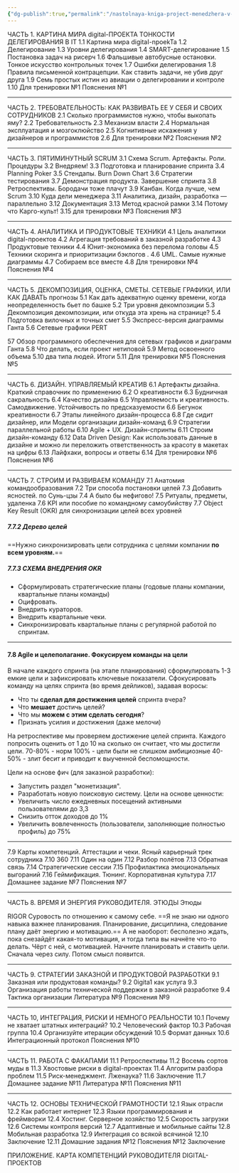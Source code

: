 ```yaml
---
{"dg-publish":true,"permalink":"/nastolnaya-kniga-project-menedzhera-v-zavertajlov/"}
---
```


ЧАСТЬ 1. КАРТИНА МИРА digital-ПРОЕКТА ТОНКОСТИ ДЕЛЕГИРОВАНИЯ В IT
1.1 Картина мира digitaI-npoekTa
1.2 Делегирование
1.3 Уровни делегирования
1.4 SMART-делегирование
1.5 Постановка задач на рисерч
1.6 Фальшивые автобусные остановки. Тонкое искусство контрольных точек
1.7 Ошибки делегирования
1.8 Правила письменной контрацепции. Как ставить задачи, не убив друг друга
1.9 Семь простых истин из авиации о делегировании и контроле
1.10 Для тренировки №1
Пояснения №1
****
ЧАСТЬ 2. ТРЕБОВАТЕЛЬНОСТЬ: КАК РАЗВИВАТЬ ЕЕ У СЕБЯ И СВОИХ
СОТРУДНИКОВ
2.1 Сколько программистов нужно, чтобы выкопать яму?
2.2 Требовательность
2.3 Механизм власти
2.4 Нормальная эксплуатация и мозгоклюйство
2.5 Когнитивные искажения у дизайнеров и программистов
2.6 Для тренировки №2
Пояснения №2
****
ЧАСТЬ З. ПЯТИМИНУТНЫЙ SCRUM
3.1 Схема Scrum. Артефакты. Роли. Процедуры
3.2 Внедряем!
3.3 Подготовка и планирование спринта
3.4 Planning Роker
3.5 Стендапы. Burn Down Chart
3.6 Стратегии тестирования
3.7 Демонстрация продукта. Завершение спринта
3.8 Ретроспективы. Бородачи тоже плачут
3.9 Канбан. Когда лучше, чем Scrum
3.10 Куда дели менеджера
3.11 Аналитика, дизайн, разработка — параллельно
3.12 Документация
3.13 Метод красной рамки
3.14 Потому что Карго-культ!
3.15 для тренировки №3
Пояснения №3
****
ЧАСТЬ 4. АНАЛИТИКА И ПРОДУКТОВЫЕ ТЕХНИКИ
4.1 Цель аналитики digital-проектов
4.2 Агрегация требований в заказной разработке
4.3 Продуктовые техники
4.4 Юнит-экономика без перелома головы
4.5 Техники скоринга и приоритизации бэклогов .
4.6 UML. Самые нужные диаграммы
4.7 Собираем все вместе 
4.8 Для тренировки №4
Пояснения №4
****
ЧАСТЬ 5. ДЕКОМПОЗИЦИЯ, ОЦЕНКА, СМЕТЫ. СЕТЕВЫЕ ГРАФИКИ,
ИЛИ КАК ДАВАТЬ прогнозы
5.1 Как дать адекватную оценку времени, когда неопределенность
бьет по башке
5.2 Три уровня декомпозиции
5.3 Декомпозиция декомпозиции, или откуда эта хрень на странице?
5.4 Подготовка вилочных и точных смет
5.5 Экспресс-версия диаграммы Ганта
5.6 Сетевые графики PERT

57 Обзор программного обеспечения для сетевых графиков и диаграмм Ганта 
5.8 Что делать, если проект нетиповой
5.9 Метод освоенного объема 
5.10 два типа людей. Итоги
5.11 Для тренировки №5
Пояснения №5
****
ЧАСТЬ 6. ДИЗАЙН. УПРАВЛЯЕМЫЙ КРЕАТИВ
6.1 Артефакты дизайна. Краткий справочник по применению
6.2 О креативности
6.3 Будничная сакральность
6.4 Качество дизайна
6.5 Управляемость и креативность. Самодвижение. Устойчивость по предсказуемости
6.6 Бегунок креативности
6.7 Этапы линейного дизайн-процесса
6.8 Где сидит дизайнер, или Модели организации
дизайн-команд
6.9 Стратегии параллельной работы
6.10 Agile + UX. Дизайн-спринты
6.11 Строим дизайн-команду
6.12 Data Driven Design: Как использовать данные в дизайне и можно ли переложить ответственность за красоту в макетах на цифры
6.13 Лайфхаки, вопросы и ответы
6.14 Для тренировки №6
Пояснения №6
****
ЧАСТЬ 7. СТРОИМ И РАЗВИВАЕМ КОМАНДУ
7.1 Анатомия командообразования
7.2 Три способа постановки целей
7.3 Добавить ясностей. по Сунь-цзы
7.4 А было бы нефигово!
7.5 Ритуалы, предметы, удаленка
7.6 KPI или пособие по командному самоубийству
7.7 Object Key Result (OKR) для синхронизации целей всех уровней
##### 7.7.2 Дерево целей
==Нужно синхронизировать цели сотрудника с целями компании **по всем уровням.**==
##### 7.7.3 СХЕМА ВНЕДРЕНИЯ OKR
- Сформулировать стратегические планы (годовые планы компании, квартальные планы команды)
- Оцифровать.
- Внедрить кураторов.
- Внедрить квартальные чеки.
- Синхронизировать квартальные планы с регулярной работой по спринтам.
****
#### 7.8 Agile и целеполагание. Фокусируем команды на цели
В начале каждого спринта (на этапе планирования) сформулировать 1-3 емкие цели и зафиксировать ключевые показатели.
Сфокусировать команду на целях спринта (во время дейликов), задавая воросы:
- Что ты **сделал для достижения целей** спринта вчера?
- Что **мешает** достичь целей?
- Что мы **можем с этим сделать сегодня**?
- Признать усилия и достижения (даже мелочи)

На ретроспективе мы проверяем достижение целей спринта. Каждого попросить оценить от 1 до 10 на сколько он считает, что мы достигли цели. 
70-80% - норм
100% - цели были не слишком амбициозные
40-50% - злит бесит и приводит к выученной беспомощности.

Цели на основе фич (для заказной разработки):
- Запустить раздел "монетизация".
- Разработать новую поисковую систему.
Цели на основе ценности:
- Увеличить число ежедневных посещений активными пользователями до 3,3
- Снизить отток доходов до 1%
- Увеличить вовлеченность (пользователи, заполняющие полностью профиль) до 75%
****
7.9 Карты компетенций. Аттестации и чеки. Ясный карьерный трек сотрудника
7.10 360
7.11 Один на один
7.12 Разбор полётов
7.13 Обратная связь
7.14 Стратегические сессии
7.15 Профилактика эмоциональных выгораний
7.16 Геймификация. Тюнинг. Корпоративная культура
7.17 Домашнее задание №7
Пояснения №7
****
ЧАСТЬ 8. ВРЕМЯ И ЭНЕРГИЯ РУКОВОДИТЕЛЯ. ЭТЮДЫ
Этюды

RIGOR Суровость по отношению к самому себе.
==Я не знаю ни одного навыка важнее планирования. Планирование, дисциплина, следование плану даёт энергию и мотивацию.== А не наоборот: бесполезно ждать, пока снезайдёт какая-то мотивация, и тогда типа вы начнёте что-то делать. Чёрт с ней, с мотивацией. Начните планировать и ставить цели. Сначала через силу. Потом смысл появится.
****
ЧАСТЬ 9. СТРАТЕГИИ ЗАКАЗНОЙ И ПРОДУКТОВОЙ РАЗРАБОТКИ
9.1 Заказная или продуктовая команды?
9.2 0igita1 как услуга
9.3 Организация работы технической поддержки в заказной разработке
9.4 Тактика организации
Литература №9
Пояснения №9
****
ЧАСТЬ 10, ИНТЕГРАЦИЯ, РИСКИ И НЕМНОГО РЕАЛЬНОСТИ
10.1 Почему не хватает штатных интеграций?
10.2 Человеческий фактор
10.3 Рабочая группа
10.4 Организуйте итерации обсуждений
10.5 Формат данных
10.6 Интеграционный протокол
Пояснения №10
****
ЧАСТЬ 11. РАБОТА С ФАКАПАМИ
11.1 Ретроспективы
11.2 Восемь сортов муды в
11.3 Хвостовые риски в digital-проектах
11.4 Алгоритм разбора проблем
11.5 Риск-менеджмент. Лженаука?
11.6 Заключение
11.7 Домашнее задание №11
Литература №11
Пояснения №11
****
ЧАСТЬ 12. ОСНОВЫ ТЕХНИЧЕСКОЙ ГРАМОТНОСТИ
12.1 Язык отрасли
12.2 Как работает интернет
12.3 Языки программирования и фреймворки
12.4 Хостинг. Серверное хозяйство
12.5 Скорость загрузки
12.6 Системы контроля версий
12.7 Адаптивные и мобильные сайты
12.8 Мобильная разработка
12.9 Интеграция со всякой всячиной
12.10 Заключение
12.11 Домашние задания №12
Пояснения №12
Заключение

ПРИЛОЖЕНИЕ. КАРТА КОМПЕТЕНЦИЙ РУКОВОДИТЕЛЯ DIGITAL-ПРОЕКТОВ